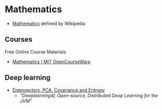 # Mathematics

- [Mathematics](https://en.wikipedia.org/wiki/Mathematics) defined by Wikipedia


## Courses

Free Online Course Materials

- [Mathematics | MIT OpenCourseWare](https://ocw.mit.edu/courses/mathematics/)


## Deep learning

- [Eigenvectors, PCA, Covariance and Entropy](http://deeplearning4j.org/eigenvector)
  - _“Deeplearning4j: Open-source, Distributed Deep Learning for the JVM”_



